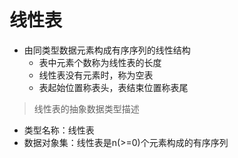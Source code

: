 # 线性表

- 由同类型数据元素构成有序序列的线性结构
    - 表中元素个数称为线性表的长度
    - 线性表没有元素时，称为空表
    - 表起始位置称表头，表结束位置称表尾


> 线性表的抽象数据类型描述
- 类型名称：线性表
- 数据对象集：线性表是n(>=0)个元素构成的有序序列